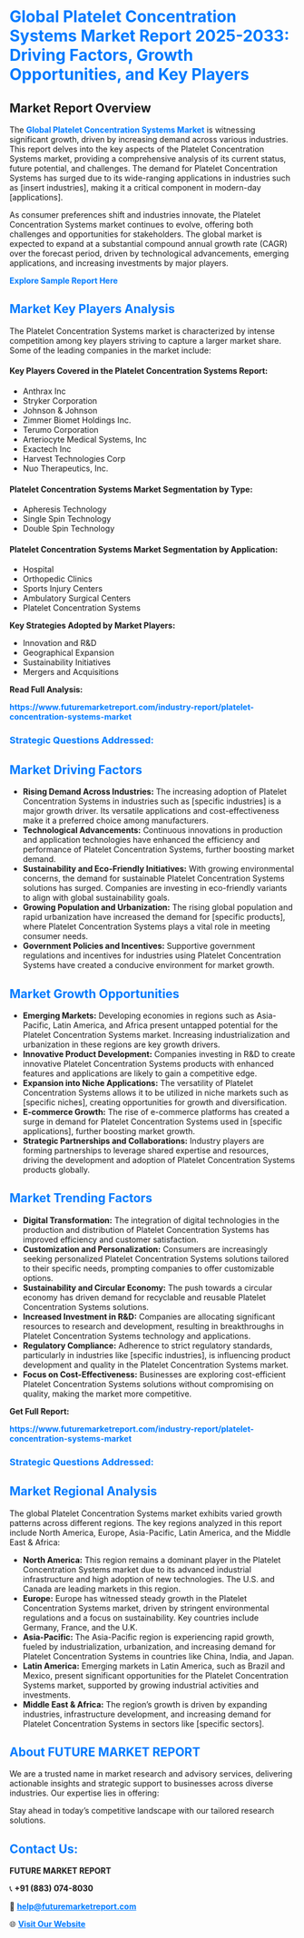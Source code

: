 <h1 style="color: #007BFF;">Global Platelet Concentration Systems Market Report 2025-2033: Driving Factors, Growth Opportunities, and Key Players</h1>

<section id="overview">
<h2>Market Report Overview</h2>
<p>The <a href="https://www.futuremarketreport.com/industry-report/platelet-concentration-systems-market" style="color: #007BFF; text-decoration: none;"><strong>Global Platelet Concentration Systems Market</strong></a> is witnessing significant growth, driven by increasing demand across various industries. This report delves into the key aspects of the Platelet Concentration Systems market, providing a comprehensive analysis of its current status, future potential, and challenges. The demand for Platelet Concentration Systems has surged due to its wide-ranging applications in industries such as [insert industries], making it a critical component in modern-day [applications].</p>
<p>As consumer preferences shift and industries innovate, the Platelet Concentration Systems market continues to evolve, offering both challenges and opportunities for stakeholders. The global market is expected to expand at a substantial compound annual growth rate (CAGR) over the forecast period, driven by technological advancements, emerging applications, and increasing investments by major players.</p>
</section>

<section id="overview">
<p><a href="https://www.futuremarketreport.com/request-sample/reportId=116422" style="color: #007BFF; text-decoration: none;"><strong>Explore Sample Report Here</strong></a></p>
</section>

<section id="key-players">
<h2 style="color: #007BFF;">Market Key Players Analysis</h2>
<p>The Platelet Concentration Systems market is characterized by intense competition among key players striving to capture a larger market share. Some of the leading companies in the market include:</p>
<h4>Key Players Covered in the Platelet Concentration Systems Report:</h4>
<ul><li>Anthrax Inc</li><li>Stryker Corporation</li><li>Johnson &amp; Johnson</li><li>Zimmer Biomet Holdings Inc.</li><li>Terumo Corporation</li><li>Arteriocyte Medical Systems, Inc</li><li>Exactech Inc</li><li>Harvest Technologies Corp</li><li>Nuo Therapeutics, Inc.</li></ul>
<h4>Platelet Concentration Systems Market Segmentation by Type:</h4>
<ul><li>Apheresis Technology</li><li>Single Spin Technology</li><li>Double Spin Technology</li></ul>

<h4>Platelet Concentration Systems Market Segmentation by Application:</h4>
<ul><li>Hospital</li><li>Orthopedic Clinics</li><li>Sports Injury Centers</li><li>Ambulatory Surgical Centers</li><li>Platelet Concentration Systems</li></ul>
<p><strong>Key Strategies Adopted by Market Players:</strong></p>
<ul>
<li>Innovation and R&D</li>
<li>Geographical Expansion</li>
<li>Sustainability Initiatives</li>
<li>Mergers and Acquisitions</li>
</ul>
</section>

<section>
<p><strong>Read Full Analysis: </strong></p><a href="https://www.futuremarketreport.com/industry-report/platelet-concentration-systems-market" style="color: #007BFF; text-decoration: none;"><strong>https://www.futuremarketreport.com/industry-report/platelet-concentration-systems-market</strong></a>
<h3 style="color: #007BFF;">Strategic Questions Addressed:</h3>
</section>

<section id="driving-factors">
<h2 style="color: #007BFF;">Market Driving Factors</h2>
<ul>
<li><strong>Rising Demand Across Industries:</strong> The increasing adoption of Platelet Concentration Systems in industries such as [specific industries] is a major growth driver. Its versatile applications and cost-effectiveness make it a preferred choice among manufacturers.</li>
<li><strong>Technological Advancements:</strong> Continuous innovations in production and application technologies have enhanced the efficiency and performance of Platelet Concentration Systems, further boosting market demand.</li>
<li><strong>Sustainability and Eco-Friendly Initiatives:</strong> With growing environmental concerns, the demand for sustainable Platelet Concentration Systems solutions has surged. Companies are investing in eco-friendly variants to align with global sustainability goals.</li>
<li><strong>Growing Population and Urbanization:</strong> The rising global population and rapid urbanization have increased the demand for [specific products], where Platelet Concentration Systems plays a vital role in meeting consumer needs.</li>
<li><strong>Government Policies and Incentives:</strong> Supportive government regulations and incentives for industries using Platelet Concentration Systems have created a conducive environment for market growth.</li>
</ul>
</section>

<section id="growth-opportunities">
<h2 style="color: #007BFF;">Market Growth Opportunities</h2>
<ul>
<li><strong>Emerging Markets:</strong> Developing economies in regions such as Asia-Pacific, Latin America, and Africa present untapped potential for the Platelet Concentration Systems market. Increasing industrialization and urbanization in these regions are key growth drivers.</li>
<li><strong>Innovative Product Development:</strong> Companies investing in R&D to create innovative Platelet Concentration Systems products with enhanced features and applications are likely to gain a competitive edge.</li>
<li><strong>Expansion into Niche Applications:</strong> The versatility of Platelet Concentration Systems allows it to be utilized in niche markets such as [specific niches], creating opportunities for growth and diversification.</li>
<li><strong>E-commerce Growth:</strong> The rise of e-commerce platforms has created a surge in demand for Platelet Concentration Systems used in [specific applications], further boosting market growth.</li>
<li><strong>Strategic Partnerships and Collaborations:</strong> Industry players are forming partnerships to leverage shared expertise and resources, driving the development and adoption of Platelet Concentration Systems products globally.</li>
</ul>
</section>

<section id="trending-factors">
<h2 style="color: #007BFF;">Market Trending Factors</h2>
<ul>
<li><strong>Digital Transformation:</strong> The integration of digital technologies in the production and distribution of Platelet Concentration Systems has improved efficiency and customer satisfaction.</li>
<li><strong>Customization and Personalization:</strong> Consumers are increasingly seeking personalized Platelet Concentration Systems solutions tailored to their specific needs, prompting companies to offer customizable options.</li>
<li><strong>Sustainability and Circular Economy:</strong> The push towards a circular economy has driven demand for recyclable and reusable Platelet Concentration Systems solutions.</li>
<li><strong>Increased Investment in R&D:</strong> Companies are allocating significant resources to research and development, resulting in breakthroughs in Platelet Concentration Systems technology and applications.</li>
<li><strong>Regulatory Compliance:</strong> Adherence to strict regulatory standards, particularly in industries like [specific industries], is influencing product development and quality in the Platelet Concentration Systems market.</li>
<li><strong>Focus on Cost-Effectiveness:</strong> Businesses are exploring cost-efficient Platelet Concentration Systems solutions without compromising on quality, making the market more competitive.</li>
</ul>
</section>

<section>
<p><strong>Get Full Report: </strong></p><a href="https://www.futuremarketreport.com/industry-report/platelet-concentration-systems-market" style="color: #007BFF; text-decoration: none;"><strong>https://www.futuremarketreport.com/industry-report/platelet-concentration-systems-market</strong></a>
<h3 style="color: #007BFF;">Strategic Questions Addressed:</h3>
</section>


<section id="regional-analysis">
<h2 style="color: #007BFF;">Market Regional Analysis</h2>
<p>The global Platelet Concentration Systems market exhibits varied growth patterns across different regions. The key regions analyzed in this report include North America, Europe, Asia-Pacific, Latin America, and the Middle East & Africa:</p>
<ul>
<li><strong>North America:</strong> This region remains a dominant player in the Platelet Concentration Systems market due to its advanced industrial infrastructure and high adoption of new technologies. The U.S. and Canada are leading markets in this region.</li>
<li><strong>Europe:</strong> Europe has witnessed steady growth in the Platelet Concentration Systems market, driven by stringent environmental regulations and a focus on sustainability. Key countries include Germany, France, and the U.K.</li>
<li><strong>Asia-Pacific:</strong> The Asia-Pacific region is experiencing rapid growth, fueled by industrialization, urbanization, and increasing demand for Platelet Concentration Systems in countries like China, India, and Japan.</li>
<li><strong>Latin America:</strong> Emerging markets in Latin America, such as Brazil and Mexico, present significant opportunities for the Platelet Concentration Systems market, supported by growing industrial activities and investments.</li>
<li><strong>Middle East & Africa:</strong> The region’s growth is driven by expanding industries, infrastructure development, and increasing demand for Platelet Concentration Systems in sectors like [specific sectors].</li>
</ul>
</section>

<footer>
<h2 style="color: #007BFF;">About FUTURE MARKET REPORT</h2>
<p>We are a trusted name in market research and advisory services, delivering actionable insights and strategic support to businesses across diverse industries. Our expertise lies in offering:</p>

<p>Stay ahead in today’s competitive landscape with our tailored research solutions.</p>

<h2 style="color: #007BFF;">Contact Us:</h2>
<p><strong>FUTURE MARKET REPORT</strong></p>
<p>📞 <strong>+91 (883) 074-8030</strong></p>
<p>📧 <strong><a href="mailto:help@futuremarketreport.com" style="color: #007BFF;">help@futuremarketreport.com</a></strong></p>
<p>🌐 <strong><a href="https://www.futuremarketreport.com/" style="color: #007BFF;">Visit Our Website</a></strong></p>
</footer>